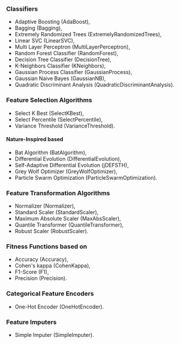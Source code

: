### Classifiers

* Adaptive Boosting (AdaBoost),
* Bagging (Bagging),
* Extremely Randomized Trees (ExtremelyRandomizedTrees),
* Linear SVC (LinearSVC),
* Multi Layer Perceptron (MultiLayerPerceptron),
* Random Forest Classifier (RandomForest),
* Decision Tree Classifier (DecisionTree),
* K-Neighbors Classifier (KNeighbors),
* Gaussian Process Classifier (GaussianProcess),
* Gaussian Naive Bayes (GaussianNB),
* Quadratic Discriminant Analysis (QuadraticDiscriminantAnalysis).

### Feature Selection Algorithms

* Select K Best (SelectKBest),
* Select Percentile (SelectPercentile),
* Variance Threshold (VarianceThreshold).

#### Nature-Inspired based

* Bat Algorithm (BatAlgorithm),
* Differential Evolution (DifferentialEvolution),
* Self-Adaptive Differential Evolution (jDEFSTH),
* Grey Wolf Optimizer (GreyWolfOptimizer),
* Particle Swarm Optimization (ParticleSwarmOptimization).

### Feature Transformation Algorithms

* Normalizer (Normalizer),
* Standard Scaler (StandardScaler),
* Maximum Absolute Scaler (MaxAbsScaler),
* Quantile Transformer (QuantileTransformer),
* Robust Scaler (RobustScaler).

### Fitness Functions based on

* Accuracy (Accuracy),
* Cohen's kappa (CohenKappa),
* F1-Score (F1),
* Precision (Precision).

### Categorical Feature Encoders

* One-Hot Encoder (OneHotEncoder).

### Feature Imputers

* Simple Imputer (SimpleImputer).